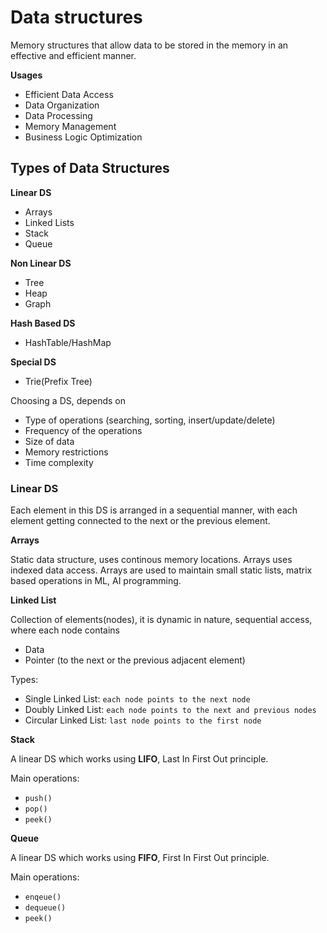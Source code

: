 # Data structures

Memory structures that allow data to be stored in the memory in an effective and efficient manner. 

**Usages**
- Efficient Data Access
- Data Organization
- Data Processing
- Memory Management
- Business Logic Optimization

## Types of Data Structures

**Linear DS**
- Arrays
- Linked Lists
- Stack
- Queue

**Non Linear DS**
- Tree
- Heap
- Graph

**Hash Based DS**
- HashTable/HashMap

**Special DS**
- Trie(Prefix Tree)

Choosing a DS, depends on
- Type of operations (searching, sorting, insert/update/delete)
- Frequency of the operations
- Size of data
- Memory restrictions
- Time complexity


### Linear DS

Each element in this DS is arranged in a sequential manner, with each element getting connected to the next or the 
previous element.

**Arrays**

Static data structure, uses continous memory locations. Arrays uses indexed data access. Arrays are used to 
maintain small static lists, matrix based operations in ML, AI programming.

**Linked List**

Collection of elements(nodes), it is dynamic in nature, sequential access, where each node contains
- Data
- Pointer (to the next or the previous adjacent element)

Types:
- Single Linked List:  `each node points to the next node`
- Doubly Linked List: `each node points to the next and previous nodes`
- Circular Linked List: `last node points to the first node`

**Stack**

A linear DS which works using **LIFO**, Last In First Out principle.

Main operations:
- `push()`
- `pop()`
- `peek()`

**Queue**

A linear DS which works using **FIFO**, First In First Out principle.

Main operations:
- `enqeue()`
- `dequeue()`
- `peek()`